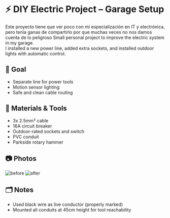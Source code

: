 # ⚡ DIY Electric Project – Garage Setup

Este proyecto tiene que ver poco con mi especialización en IT y electrónica, pero tenía ganas de compartirlo por que muchas veces no nos damos cuenta de lo peligroso
Small personal project to improve the electric system in my garage.  
I installed a new power line, added extra sockets, and installed outdoor lights with automatic control.

## 🧠 Goal
- Separate line for power tools
- Motion sensor lighting
- Safe and clean cable routing

## 🧰 Materials & Tools
- 3x 2.5mm² cable
- 16A circuit breaker
- Outdoor-rated sockets and switch
- PVC conduit
- Parkside rotary hammer

## 📷 Photos
![before](photos/before.jpg)
![after](photos/after.jpg)

## 🗂️ Notes
- Used black wire as live conductor (properly marked)
- Mounted all conduits at 45cm height for tool reachability
